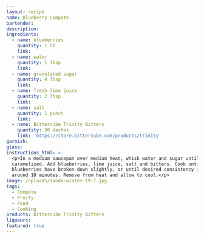 ```yaml
---
layout: recipe
name: Blueberry Compote
bartender:
description:
ingredients:
  - name: blueberries
    quantity: 1 lb
    link:
  - name: water
    quantity: 1 Tbsp
    link:
  - name: granulated sugar
    quantity: 4 Tbsp
    link:
  - name: fresh lime juice
    quantity: 2 Tbsp
    link:
  - name: salt
    quantity: 1 pinch
    link:
  - name: Bittercube Trinity Bitters
    quantity: 30 dashes
    link: 'https://store.bittercube.com/products/trinity'
garnish:
glass:
instructions_html: >-
  <p>In a medium saucepan over medium heat, whisk water and sugar until slightly
  caramelized. Add blueberries, lime juice, salt and bitters. Cook until
  blueberries have broken down slightly, or until desired consistency is met,
  around 10 minutes. Remove from heat and allow to cool.</p>
image: /uploads/sando-winter-19-7.jpg
tags:
  - Compote
  - Fruity
  - Food
  - Cooking
products: Bittercube Trinity Bitters
liqueurs:
featured: true
---
```


